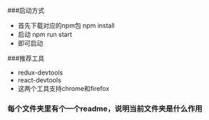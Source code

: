 ###启动方式
- 首先下载对应的npm包    npm install
- 启动      npm run start
- 即可启动


###推荐工具
- redux-devtools
- react-devtools
- 这两个工具支持chrome和firefox


### 每个文件夹里有个一个readme，说明当前文件夹是什么作用
